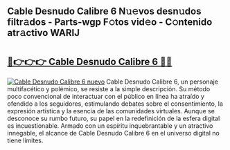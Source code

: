 ## Cable Desnudo Calibre 6 N𝚞𝚎vos desn𝚞dos filtr𝚊dos - Parts-wgp F𝚘tos vid𝚎o - C𝚘ntenido atr𝚊ctivo WARIJ

# <h2><a href="http://mb0abg.tromn.icu/?c=Cable+Desnudo+Calibre+6">🔗👉👉👉 Cable Desnudo Calibre 6 🔗🔗</a></h2>

[![Cable Desnudo Calibre 6 nuevo](https://i.imgur.com/pEAQMta.gif)](http://mb0abg.tromn.icu/?c=Cable+Desnudo+Calibre+6)
Cable Desnudo Calibre 6, un personaje multifacético y polémico, se resiste a la simple descripción. Su método poco convencional de interactuar con el público en línea ha atraído y ofendido a los seguidores, estimulando debates sobre el consentimiento, la expresión artística y la esencia de las comunidades virtuales. Aunque se desconoce su rumbo futuro, su papel en la redefinición de la esfera digital es incuestionable. Armado con un espíritu inquebrantable y un atractivo innegable, el alcance de Cable Desnudo Calibre 6 en el universo digital no tiene límites.
